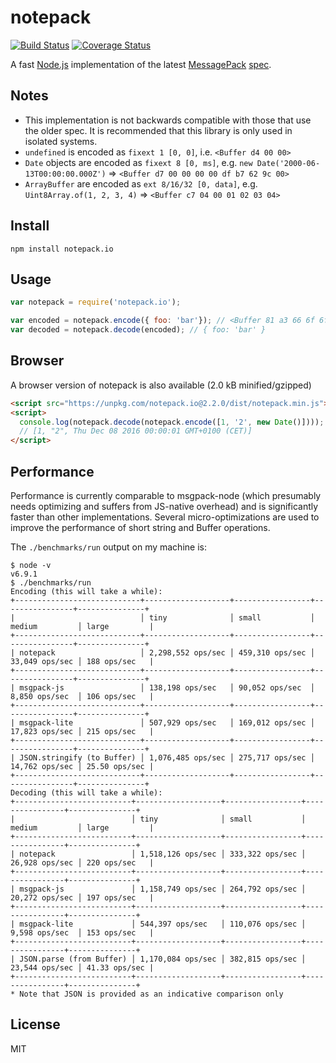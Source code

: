 # notepack

[![Build Status](https://travis-ci.org/darrachequesne/notepack.svg?branch=master)](https://travis-ci.org/darrachequesne/notepack)
[![Coverage Status](https://coveralls.io/repos/github/darrachequesne/notepack/badge.svg?branch=master)](https://coveralls.io/github/darrachequesne/notepack?branch=master)

A fast [Node.js](http://nodejs.org) implementation of the latest [MessagePack](http://msgpack.org) [spec](https://github.com/msgpack/msgpack/blob/master/spec.md).

## Notes

* This implementation is not backwards compatible with those that use the older spec. It is recommended that this library is only used in isolated systems.
* `undefined` is encoded as `fixext 1 [0, 0]`, i.e. `<Buffer d4 00 00>`
* `Date` objects are encoded as `fixext 8 [0, ms]`, e.g. `new Date('2000-06-13T00:00:00.000Z')` => `<Buffer d7 00 00 00 00 df b7 62 9c 00>`
* `ArrayBuffer` are encoded as `ext 8/16/32 [0, data]`, e.g. `Uint8Array.of(1, 2, 3, 4)` => `<Buffer c7 04 00 01 02 03 04>`

## Install

```
npm install notepack.io
```

## Usage

```js
var notepack = require('notepack.io');

var encoded = notepack.encode({ foo: 'bar'}); // <Buffer 81 a3 66 6f 6f a3 62 61 72>
var decoded = notepack.decode(encoded); // { foo: 'bar' }
```

## Browser

A browser version of notepack is also available (2.0 kB minified/gzipped)

```html
<script src="https://unpkg.com/notepack.io@2.2.0/dist/notepack.min.js"></script>
<script>
  console.log(notepack.decode(notepack.encode([1, '2', new Date()])));
  // [1, "2", Thu Dec 08 2016 00:00:01 GMT+0100 (CET)]
</script>
```

## Performance

Performance is currently comparable to msgpack-node (which presumably needs optimizing and suffers from JS-native overhead) and is significantly faster than other implementations. Several micro-optimizations are used to improve the performance of short string and Buffer operations.

The `./benchmarks/run` output on my machine is:

```
$ node -v
v6.9.1
$ ./benchmarks/run
Encoding (this will take a while):
+----------------------------+-------------------+-----------------+----------------+---------------+
|                            │ tiny              │ small           │ medium         │ large         |
+----------------------------+-------------------+-----------------+----------------+---------------+
| notepack                   │ 2,298,552 ops/sec │ 459,310 ops/sec │ 33,049 ops/sec │ 188 ops/sec   |
+----------------------------+-------------------+-----------------+----------------+---------------+
| msgpack-js                 │ 138,198 ops/sec   │ 90,052 ops/sec  │ 8,850 ops/sec  │ 106 ops/sec   |
+----------------------------+-------------------+-----------------+----------------+---------------+
| msgpack-lite               │ 507,929 ops/sec   │ 169,012 ops/sec │ 17,823 ops/sec │ 215 ops/sec   |
+----------------------------+-------------------+-----------------+----------------+---------------+
| JSON.stringify (to Buffer) │ 1,076,485 ops/sec │ 275,717 ops/sec │ 14,762 ops/sec │ 25.50 ops/sec |
+----------------------------+-------------------+-----------------+----------------+---------------+
Decoding (this will take a while):
+--------------------------+-------------------+-----------------+----------------+---------------+
|                          │ tiny              │ small           │ medium         │ large         |
+--------------------------+-------------------+-----------------+----------------+---------------+
| notepack                 │ 1,518,126 ops/sec │ 333,322 ops/sec │ 26,928 ops/sec │ 220 ops/sec   |
+--------------------------+-------------------+-----------------+----------------+---------------+
| msgpack-js               │ 1,158,749 ops/sec │ 264,792 ops/sec │ 20,272 ops/sec │ 197 ops/sec   |
+--------------------------+-------------------+-----------------+----------------+---------------+
| msgpack-lite             │ 544,397 ops/sec   │ 110,076 ops/sec │ 9,598 ops/sec  │ 153 ops/sec   |
+--------------------------+-------------------+-----------------+----------------+---------------+
| JSON.parse (from Buffer) │ 1,170,084 ops/sec │ 382,815 ops/sec │ 23,544 ops/sec │ 41.33 ops/sec |
+--------------------------+-------------------+-----------------+----------------+---------------+
* Note that JSON is provided as an indicative comparison only
```

## License

MIT
